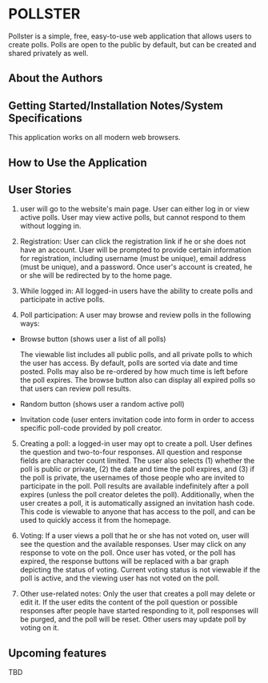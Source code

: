 # POLLSTER

Pollster is a simple, free, easy-to-use web application that allows users to create polls. Polls are open to the public by default, but can be created and shared privately as well.

## About the Authors

## Getting Started/Installation Notes/System Specifications

This application works on all modern web browsers.

## How to Use the Application

## User Stories

1. user will go to the website's main page. User can either log in or view active polls. User may view active polls, but cannot respond to them without logging in. 

2. Registration: User can click the registration link if he or she does not have an account. User will be prompted to provide certain information for registration, including username (must be unique), email address (must be unique), and a password. Once user's account is created, he or she will be redirected by to the home page. 

3. While logged in: All logged-in users have the ability to create polls and participate in active polls. 

4. Poll participation: A user may browse and review polls in the following ways:
  * Browse button (shows user a list of all polls)

    The viewable list includes all public polls, and all private polls to which the user has access. By default, polls are sorted via date and time posted. Polls may also be re-ordered by how much time is left before the poll expires. The browse button also can display all expired polls so that users can review poll results.

  * Random button (shows user a random active poll)

  * Invitation code (user enters invitation code into form in order to access specific poll-code provided by poll creator.

5. Creating a poll: a logged-in user may opt to create a poll. User defines the question and two-to-four responses. All question and response fields are character count limited.  The user also selects (1) whether the poll is public or private, (2) the date and time the poll expires, and (3) if the poll is private, the usernames of those people who are invited to participate in the poll. Poll results are available indefinitely after a poll expires (unless the poll creator deletes the poll). Additionally, when the user creates a poll, it is automatically assigned an invitation hash code. This code is viewable to anyone that has access to the poll, and can be used to quickly access it from the homepage. 

6. Voting: If a user views a poll that he or she has not voted on, user will see the question and the available responses. User may click on any response to vote on the poll. Once user has voted, or the poll has expired, the response buttons will be replaced with a bar graph depicting the status of voting. Current voting status is not viewable if the poll is active, and the viewing user has not voted on the poll. 

7. Other use-related notes: Only the user that creates a poll may delete or edit it. If the user edits the content of the poll question or possible responses after people have started responding to it, poll responses will be purged, and the poll will be reset. Other users may update poll by voting on it. 

## Upcoming features

TBD
